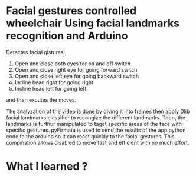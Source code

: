 # Facial gestures controlled wheelchair Using facial landmarks recognition and Arduino
Detectes facial gistures:
1) Open and close both eyes for on and off switch
2) Open and close right eye for going forward switch
3) Open and close left eye for going backward switch
4) Incline head right for going right 
5) Incline head left for going left

and then excutes the moves.

The analyzation of the video is done by diving it into frames then apply Dlib facial landmarks classifier to recongize the different landmarks. Then, the landmarks is furthur manipulated to taget specific areas of the face with specific gestures. pyFirmata is used to send the results of the app python code to the arduino so it can react quickly to the facial gestures. This compination allows disabled to move fast and efficient with no much effort.

# What I learned ?
